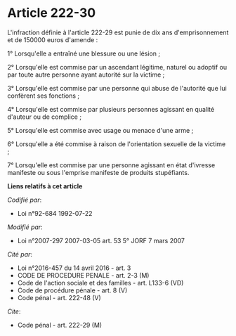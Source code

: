 # Article 222-30

L'infraction définie à l'article 222-29 est punie de dix ans d'emprisonnement et de 150000 euros d'amende :

1° Lorsqu'elle a entraîné une blessure ou une lésion ;

2° Lorsqu'elle est commise par un ascendant légitime, naturel ou adoptif ou par toute autre personne ayant autorité sur la
victime ;

3° Lorsqu'elle est commise par une personne qui abuse de l'autorité que lui confèrent ses fonctions ;

4° Lorsqu'elle est commise par plusieurs personnes agissant en qualité d'auteur ou de complice ;

5° Lorsqu'elle est commise avec usage ou menace d'une arme ;

6° Lorsqu'elle a été commise à raison de l'orientation sexuelle de la victime ;

7° Lorsqu'elle est commise par une personne agissant en état d'ivresse manifeste ou sous l'emprise manifeste de produits
stupéfiants.

**Liens relatifs à cet article**

_Codifié par_:

  - Loi n°92-684 1992-07-22

_Modifié par_:

  - Loi n°2007-297 2007-03-05 art. 53 5° JORF 7 mars 2007

_Cité par_:

  - Loi n°2016-457 du 14 avril 2016 - art. 3
  - CODE DE PROCEDURE PENALE - art. 2-3 (M)
  - Code de l'action sociale et des familles - art. L133-6 (VD)
  - Code de procédure pénale - art. 8 (V)
  - Code pénal - art. 222-48 (V)

_Cite_:

  - Code pénal - art. 222-29 (M)

